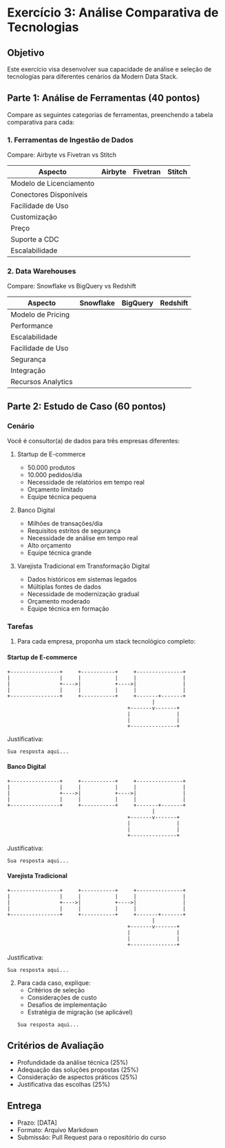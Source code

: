 # Exercício 3: Análise Comparativa de Tecnologias

## Objetivo
Este exercício visa desenvolver sua capacidade de análise e seleção de tecnologias para diferentes cenários da Modern Data Stack.

## Parte 1: Análise de Ferramentas (40 pontos)

Compare as seguintes categorias de ferramentas, preenchendo a tabela comparativa para cada:

### 1. Ferramentas de Ingestão de Dados
Compare: Airbyte vs Fivetran vs Stitch

| Aspecto | Airbyte | Fivetran | Stitch |
|---------|----------|-----------|---------|
| Modelo de Licenciamento | | | |
| Conectores Disponíveis | | | |
| Facilidade de Uso | | | |
| Customização | | | |
| Preço | | | |
| Suporte a CDC | | | |
| Escalabilidade | | | |

### 2. Data Warehouses
Compare: Snowflake vs BigQuery vs Redshift

| Aspecto | Snowflake | BigQuery | Redshift |
|---------|-----------|----------|-----------|
| Modelo de Pricing | | | |
| Performance | | | |
| Escalabilidade | | | |
| Facilidade de Uso | | | |
| Segurança | | | |
| Integração | | | |
| Recursos Analytics | | | |

## Parte 2: Estudo de Caso (60 pontos)

### Cenário
Você é consultor(a) de dados para três empresas diferentes:

1. Startup de E-commerce
   - 50.000 produtos
   - 10.000 pedidos/dia
   - Necessidade de relatórios em tempo real
   - Orçamento limitado
   - Equipe técnica pequena

2. Banco Digital
   - Milhões de transações/dia
   - Requisitos estritos de segurança
   - Necessidade de análise em tempo real
   - Alto orçamento
   - Equipe técnica grande

3. Varejista Tradicional em Transformação Digital
   - Dados históricos em sistemas legados
   - Múltiplas fontes de dados
   - Necessidade de modernização gradual
   - Orçamento moderado
   - Equipe técnica em formação

### Tarefas

1. Para cada empresa, proponha um stack tecnológico completo:

#### Startup de E-commerce
```
+----------------+     +-----------+     +---------------+
|                |     |           |     |               |
|                +---->|           +---->|               |
|                |     |           |     |               |
+----------------+     +-----------+     +-------+-------+
                                               |
                                       +-------v-------+
                                       |               |
                                       |               |
                                       +---------------+
```

Justificativa:
```
Sua resposta aqui...
```

#### Banco Digital
```
+----------------+     +-----------+     +---------------+
|                |     |           |     |               |
|                +---->|           +---->|               |
|                |     |           |     |               |
+----------------+     +-----------+     +-------+-------+
                                               |
                                       +-------v-------+
                                       |               |
                                       |               |
                                       +---------------+
```

Justificativa:
```
Sua resposta aqui...
```

#### Varejista Tradicional
```
+----------------+     +-----------+     +---------------+
|                |     |           |     |               |
|                +---->|           +---->|               |
|                |     |           |     |               |
+----------------+     +-----------+     +-------+-------+
                                               |
                                       +-------v-------+
                                       |               |
                                       |               |
                                       +---------------+
```

Justificativa:
```
Sua resposta aqui...
```

2. Para cada caso, explique:
   - Critérios de seleção
   - Considerações de custo
   - Desafios de implementação
   - Estratégia de migração (se aplicável)
   ```
   Sua resposta aqui...
   ```

## Critérios de Avaliação
- Profundidade da análise técnica (25%)
- Adequação das soluções propostas (25%)
- Consideração de aspectos práticos (25%)
- Justificativa das escolhas (25%)

## Entrega
- Prazo: [DATA]
- Formato: Arquivo Markdown
- Submissão: Pull Request para o repositório do curso 